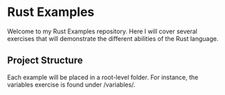 # Rust Examples
Welcome to my Rust Examples repository. 
Here I will cover several exercises that will demonstrate the different abilities of 
the Rust language. 

## Project Structure
Each example will be placed in a root-level folder.
For instance, the variables exercise is found under /variables/.
